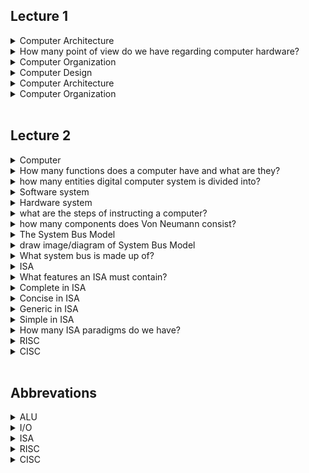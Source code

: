 ## Lecture 1
<details>
    <summary>Computer Architecture</summary>
    is teh study of building entire computer systems.
</details>

<details>
    <summary>How many point of view do we have regarding computer hardware?</summary>
    1. Computer Organization <br />
    2. Computer Design <br />
    3. Computer Architecture <br />
</details>

<details>
    <summary>Computer Organization</summary>
    deals with <b style="color: red">structural relationships</b> that are <b style="color: red">not visible to the programmer</b>
</details>

<details>
    <summary>Computer Design</summary>
    Hardware Design/Implementation
</details>

<details>
    <summary>Computer Architecture</summary>
    deals with the <b style="color: red">functional behavior</b> of a computer as <b style="color: red">viewed by a programmer</b>
</details>

<details>
    <summary>Computer Organization</summary>
    deals with **structural relationships** that are **not visible to the programmer**
</details>
<br />

## Lecture 2
<details>
    <summary>Computer</summary>
    is an advanced electornic device that takes raw data as input and processes these data under a set of instructions and gives the output and saves the output.
</details>

<details>
    <summary>How many functions does a computer have and what are they?</summary>
    1. accept data: Input <br />
    2. process data: Processing <br />
    3. produces output: Output <br />
    4. stores results: Storage <br />
</details>

<details>
    <summary>how many entities digital computer system is divided into?</summary>
    1. software <br />
    2. hardware <br />
</details>

<details>
    <summary>Software system</summary>
    Operating system, application programs, programming languages.
</details>

<details>
    <summary>Hardware system</summary>
    printer, mouse, keyboard, .., etc.
</details>


<details>
    <summary>what are the steps of instructing a computer?</summary>
    1. write a program <br />
    2. compile it <br />
    3. execute it <br />
</details>

<details>
    <summary>how many components does Von Neumann consist?</summary>
    1. input unit <br />
    2. output unit <br />
    3. arithmetic logic unit <br />
    4. memory unit <br />
    5. control unit <br />
</details>

<details>
    <summary>The System Bus Model</summary>
    It is a refinement of the von Neumann model which has a CPU, memory and IO unit.
</details>

<details>
    <summary>draw image/diagram of System Bus Model</summary>
    <img src="images/lec2_bus_model.png" />
</details>

<details>
    <summary>What system bus is made up of?</summary>
    1. data bus <br />
    2. address bus <br />
    3. control bus <br />
</details>

<details>
    <summary>ISA</summary>
    it is the semantics of all instructions supported by a processor.
</details>

<details>
    <summary>What features an ISA must contain?</summary>
    1. Complete <br />
    2. Concise <br />
    3. Generic <br />
    4. Simple <br />
</details>

<details>
    <summary>Complete in ISA</summary>
    It should be able to implement all the programs that users may write.
</details>

<details>
    <summary>Concise in ISA</summary>
    The instruction set should have a limited size 32 - 1000 instructions.
</details>

<details>
    <summary>Generic in ISA</summary>
    Instructions should not be too specialized
</details>

<details>
    <summary>Simple in ISA</summary>
    should not be very compliated
</details>

<details>
    <summary>How many ISA paradigms do we have?</summary>
    1. RISC <br />
    2. CISC <br />
</details>

<details>
    <summary>RISC</summary>
    Implements simple instructions that have a simple regular structure.
</details>

<details>
    <summary>CISC</summary>
    implements complex instructions that are highly irregular, take multiple operands.
</details>
<br />

## Abbrevations
<details>
    <summary>ALU</summary>
    Arithmetic and Logic Unit
</details>

<details>
    <summary>I/O</summary>
    Input and Output
</details>

<details>
    <summary>ISA</summary>
    instruction set architecture
</details>

<details>
    <summary>RISC</summary>
    Reduced instruction set computer
</details>

<details>
    <summary>CISC</summary>
    Complex instructions set computer
</details>
